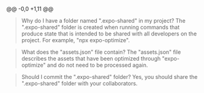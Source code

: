 @@ -0,0 +1,11 @@
> Why do I have a folder named ".expo-shared" in my project?
The ".expo-shared" folder is created when running commands that produce state that is intended to be shared with all developers on the project. For example, "npx expo-optimize".

> What does the "assets.json" file contain?
The "assets.json" file describes the assets that have been optimized through "expo-optimize" and do not need to be processed again.

> Should I commit the ".expo-shared" folder?
Yes, you should share the ".expo-shared" folder with your collaborators.
